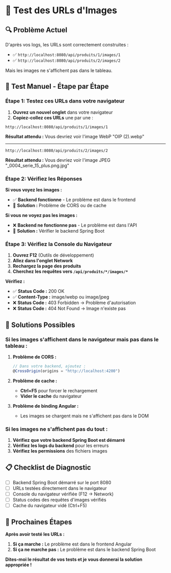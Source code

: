 # 🧪 Test des URLs d'Images

## 🔍 **Problème Actuel**

D'après vos logs, les URLs sont correctement construites :
- ✅ `http://localhost:8080/api/produits/1/images/1`
- ✅ `http://localhost:8080/api/produits/2/images/2`

Mais les images ne s'affichent pas dans le tableau.

## 🧪 **Test Manuel - Étape par Étape**

### **Étape 1: Testez ces URLs dans votre navigateur**

1. **Ouvrez un nouvel onglet** dans votre navigateur
2. **Copiez-collez ces URLs** une par une :

```
http://localhost:8080/api/produits/1/images/1
```

**Résultat attendu :** Vous devriez voir l'image WebP "OIP (2).webp"

---

```
http://localhost:8080/api/produits/2/images/2
```

**Résultat attendu :** Vous devriez voir l'image JPEG "_0004_serie_15_plus.png.jpg"

### **Étape 2: Vérifiez les Réponses**

**Si vous voyez les images :**
- ✅ **Backend fonctionne** - Le problème est dans le frontend
- 🔧 **Solution :** Problème de CORS ou de cache

**Si vous ne voyez pas les images :**
- ❌ **Backend ne fonctionne pas** - Le problème est dans l'API
- 🔧 **Solution :** Vérifier le backend Spring Boot

### **Étape 3: Vérifiez la Console du Navigateur**

1. **Ouvrez F12** (Outils de développement)
2. **Allez dans l'onglet Network**
3. **Rechargez la page des produits**
4. **Cherchez les requêtes vers `/api/produits/*/images/*`**

**Vérifiez :**
- ✅ **Status Code :** 200 OK
- ✅ **Content-Type :** image/webp ou image/jpeg
- ❌ **Status Code :** 403 Forbidden → Problème d'autorisation
- ❌ **Status Code :** 404 Not Found → Image n'existe pas

## 🔧 **Solutions Possibles**

### **Si les images s'affichent dans le navigateur mais pas dans le tableau :**

1. **Problème de CORS :**
   ```typescript
   // Dans votre backend, ajoutez :
   @CrossOrigin(origins = "http://localhost:4200")
   ```

2. **Problème de cache :**
   - **Ctrl+F5** pour forcer le rechargement
   - **Vider le cache** du navigateur

3. **Problème de binding Angular :**
   - Les images se chargent mais ne s'affichent pas dans le DOM

### **Si les images ne s'affichent pas du tout :**

1. **Vérifiez que votre backend Spring Boot est démarré**
2. **Vérifiez les logs du backend** pour les erreurs
3. **Vérifiez les permissions** des fichiers images

## 📋 **Checklist de Diagnostic**

- [ ] Backend Spring Boot démarré sur le port 8080
- [ ] URLs testées directement dans le navigateur
- [ ] Console du navigateur vérifiée (F12 → Network)
- [ ] Status codes des requêtes d'images vérifiés
- [ ] Cache du navigateur vidé (Ctrl+F5)

## 🎯 **Prochaines Étapes**

**Après avoir testé les URLs :**

1. **Si ça marche :** Le problème est dans le frontend Angular
2. **Si ça ne marche pas :** Le problème est dans le backend Spring Boot

**Dites-moi le résultat de vos tests et je vous donnerai la solution appropriée !**
